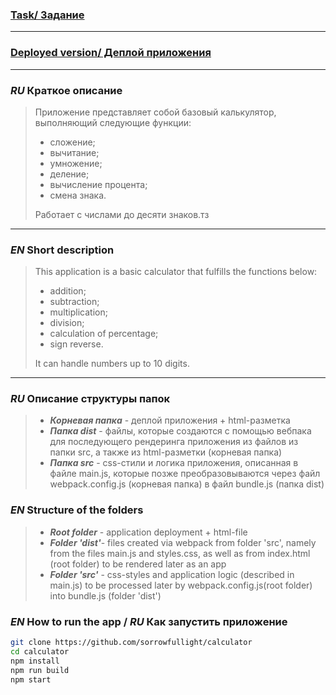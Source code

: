
### [Task/ Задание](https://docs.google.com/document/d/1zpXXeSae-BlcxPKgw3DhxZA92cspVailrPYoaXSYrW8/edit)

---

### [Deployed version/ Деплой приложения](https://sorrowfullight.github.io/calculator/)

---

### _RU_ Краткое описание

> Приложение представляет собой базовый калькулятор, выполняющий следующие функции:
> + сложение;
> + вычитание;
> + умножение;
> + деление;
> + вычисление процента;
> + смена знака.
>
> Работает с числами до десяти знаков.тз

---

### _EN_ Short description

> This application is a basic calculator that fulfills the functions below:
> + addition;
> + subtraction;
> + multiplication;
> + division;
> + calculation of percentage;
> + sign reverse.
>
> It can handle numbers up to 10 digits.

---

### _RU_ Описание структуры папок

> + ___Корневая папка___ - деплой приложения + html-разметка
> + ___Папка dist___ - файлы, которые создаются с помощью вебпака для последующего рендеринга приложения из файлов из папки src, а также из html-разметки (корневая папка)
> + ___Папка src___ - css-стили и логика приложения, описанная в файле main.js, которые позже преобразовываются через файл webpack.config.js (корневая папка) в файл bundle.js (папка dist)

### _EN_ Structure of the folders

> + ___Root folder___ - application deployment + html-file
> + ___Folder 'dist'___- files created via webpack from folder 'src', namely from the files main.js and styles.css, as well as from index.html (root folder) to be rendered later as an app 
> + ___Folder 'src'___ - css-styles and application logic (described in main.js) to be processed later by webpack.config.js(root folder) into bundle.js (folder 'dist')


### _EN_ How to run the app / _RU_ Как запустить приложение
```bash 
git clone https://github.com/sorrowfullight/calculator
cd calculator
npm install
npm run build
npm start
```

